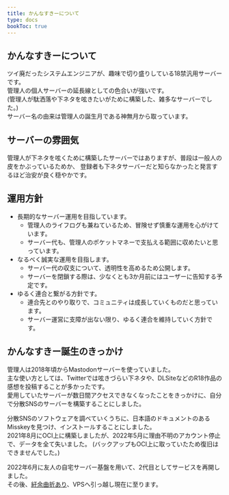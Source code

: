 ```yaml
---
title: かんなすきーについて
type: docs
bookToc: true
---
```


## かんなすきーについて

ツイ廃だったシステムエンジニアが、趣味で切り盛りしている18禁汎用サーバーです。  
管理人の個人サーバーの延長線としての色合いが強いです。  
(管理人が駄洒落や下ネタを呟きたいがために構築した、雑多なサーバーでした。)  
サーバー名の由来は管理人の誕生月である神無月から取っています。

## サーバーの雰囲気

管理人が下ネタを呟くために構築したサーバーではありますが、普段は一般人の皮をかぶっているためか、
登録者も下ネタサーバーだと知らなかったと発言するほど治安が良く穏やかです。

## 運用方針

- 長期的なサーバー運用を目指しています。
  - 管理人のライフログも兼ねているため、冒険せず慎重な運用を心がけています。
  - サーバー代も、管理人のポケットマネーで支払える範囲に収めたいと思っています。
- なるべく誠実な運用を目指します。
  - サーバー代の収支について、透明性を高めるため公開します。
  - サーバーを閉鎖する際は、少なくとも3か月前にはユーザーに告知する予定です。
- ゆるく連合と繋がる方針です。
  - 連合先とのやり取りで、コミュニティは成長していくものだと思っています。
  - サーバー運営に支障が出ない限り、ゆるく連合を維持していく方針です。

## かんなすきー誕生のきっかけ

管理人は2018年頃からMastodonサーバーを使っていました。  
主な使い方としては、Twitterでは呟きづらい下ネタや、DLSiteなどのR18作品の感想を投稿することが多かったです。  
愛用していたサーバーが数日間アクセスできなくなったことをきっかけに、自分で分散SNSのサーバーを構築することにしました。  

分散SNSのソフトウェアを調べていくうちに、日本語のドキュメントのあるMisskeyを見つけ、インストールすることにしました。  
2021年8月にOCI上に構築しましたが、2022年5月に理由不明のアカウント停止で、データを全て失いました。
(バックアップもOCI上に取っていたため復旧はできませんでした。)

2022年6月に友人の自宅サーバー基盤を用いて、2代目としてサービスを再開しました。  
その後、[紆余曲折あり](https://www.docswell.com/s/fono/ZP93P7-2023-12-16-fedilug#p15)、VPSへ引っ越し現在に至ります。
